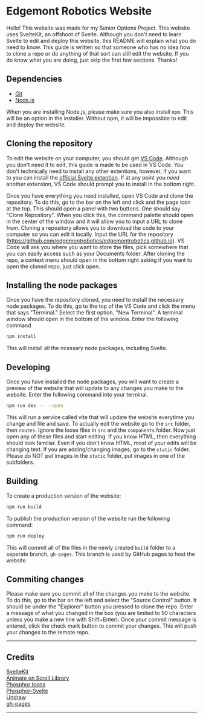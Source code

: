 # Edgemont Robotics Website

Hello! This website was made for my Senior Options Project. This website uses SvelteKit, an offshoot of Svelte. Although you don't need to learn Svelte to edit and deploy this website, this README will explain what you do need to know. This guide is written so that someone who has no idea how to clone a repo or do anything of that sort can still edit the website. If you do know what you are doing, just skip the first few sections. Thanks!

## Dependencies
* [Git](https://git-scm.com/)
* [Node.js](https://nodejs.org/en/)

When you are installing Node.js, please make sure you also install `npm`. This will be an option in the installer. Without npm, it will be impossible to edit and deploy the website.

## Cloning the repository

To edit the website on your computer, you should get [VS Code](https://code.visualstudio.com/). Although you don't need it to edit, this guide is made to be used in VS Code. You don't technically need to install any other extentions, however, if you want to you can install the [official Svelte extention](https://marketplace.visualstudio.com/items?itemName=svelte.svelte-vscode). If at any point you *need* another extension, VS Code should prompt you to install in the bottom right. 

Once you have everything you need installed, open VS Code and clone the repository. To do this, go to the bar on the left and click and the page icon at the top. This should open a panel with two buttons. One should say "Clone Repository". When you click this, the command palette should open in the center of the window and it will allow you to input a URL to clone from. Cloning a repository allows you to download the code to your computer so you can edit it locally. Input the URL for the repository (https://github.com/edgemontrobotics/edgemontrobotics.github.io). VS Code will ask you where you want to store the files, pick somewhere that you can easily access such as your Documents folder. After cloning the repo, a context menu should open in the bottom right asking if you want to open the cloned repo, just click open. 

## Installing the node packages

Once you have the repository cloned, you need to install the necessary node packages. To do this, go to the top of the VS Code and click the menu that says "Terminal." Select the first option, "New Terminal". A terminal window should open in the bottom of the window. Enter the following command

```bash
npm install
```

This will install all the ncessary node packages, including Svelte. 

## Developing
Once you have installed the node packages, you will want to create a preview of the website that will update to any changes you make to the website. Enter the following command into your terminal. 
```bash
npm run dev -- --open
```

This will run a service called vite that will update the website everytime you change and file and save. To actually edit the website go to the `src` folder, then `routes`. Ignore the loose files in `src` and the `components` folder. Now just open any of these files and start editing. If you know HTML, then everything should look familiar. Even if you don't know HTML, most of your edits will be changing text. If you are adding/changing images, go to the `static` folder. Please do NOT put images in the `static` folder, put images in one of the subfolders. 

## Building

To create a production version of the website:

```bash
npm run build
```

To publish the production version of the website run the following command: 
```bash
npm run deploy
```
This will commit all of the files in the newly created `build` folder to a seperate branch, `gh-pages`. This branch is used by GitHub pages to host the website. 

## Commiting changes
Please make sure you commit all of the changes you make to the website. To do this, go to the bar on the left and select the "Source Control" button. It should be under the "Explorer" button you pressed to clone the repo. Enter a message of what you changed in the box (you are limited to 50 characters unless you make a new line with Shift+Enter). Once your commit message is entered, click the check mark button to commit your changes. This will push your changes to the remote repo.

---
## Credits

[SvelteKit](https://kit.svelte.dev/)\
[Animate on Scroll Library](https://github.com/michalsnik/aos)\
[Phosphor Icons](https://github.com/phosphor-icons/phosphor-icons)\
[Phosphor-Svelte](https://github.com/haruaki07/phosphor-svelte)\
[Undraw](https://undraw.co/)\
[gh-pages](https://github.com/tschaub/gh-pages)

---